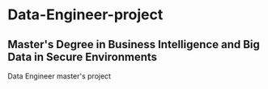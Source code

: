 # Data-Engineer-project
## Master's Degree in Business Intelligence and Big Data in Secure Environments
Data Engineer master's project

